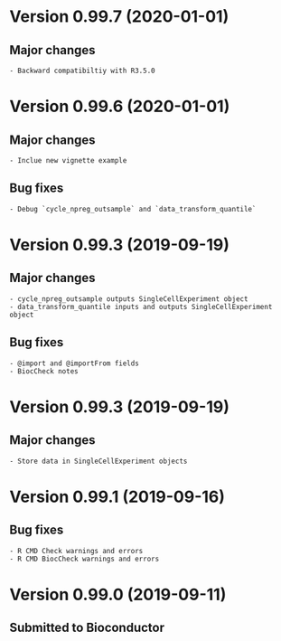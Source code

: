 # Version 0.99.7 (2020-01-01)
## Major changes
    - Backward compatibiltiy with R3.5.0

# Version 0.99.6 (2020-01-01)
## Major changes
    - Inclue new vignette example
## Bug fixes
    - Debug `cycle_npreg_outsample` and `data_transform_quantile`

# Version 0.99.3 (2019-09-19)
## Major changes
    - cycle_npreg_outsample outputs SingleCellExperiment object
    - data_transform_quantile inputs and outputs SingleCellExperiment object
## Bug fixes
    - @import and @importFrom fields
    - BiocCheck notes

# Version 0.99.3 (2019-09-19)
## Major changes
    - Store data in SingleCellExperiment objects

# Version 0.99.1 (2019-09-16)
## Bug fixes
    - R CMD Check warnings and errors
    - R CMD BiocCheck warnings and errors

# Version 0.99.0 (2019-09-11)
## Submitted to Bioconductor

